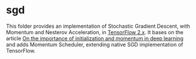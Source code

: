 # sgd
This folder provides an implementation of Stochastic Gradient Descent, with Momentum and Nesterov Acceleration, in [TensorFlow 2.x](https://github.com/tensorflow/tensorflow). It bases on the article [On the importance of initialization and momentum in deep learning](http://proceedings.mlr.press/v28/sutskever13.pdf) and adds Momentum Scheduler, extending native SGD implementation of TensorFlow.
